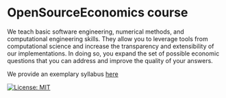 # OpenSourceEconomics course

We teach basic software engineering, numerical methods, and computational engineering skills. They allow you to leverage tools from computational science and increase the transparency and extensibility of our implementations. In doing so, you expand the set of possible economic questions that you can address and improve the quality of your answers.

We provide an exemplary syllabus [here]()

[![License: MIT](https://img.shields.io/badge/License-MIT-blue.svg)](HumanCapitalAnalysis/student-project-template/blob/master/LICENSE)
